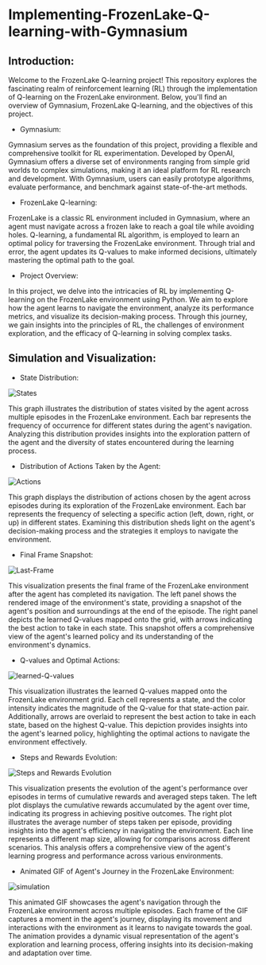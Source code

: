 # Implementing-FrozenLake-Q-learning-with-Gymnasium


## Introduction:

Welcome to the FrozenLake Q-learning project! This repository explores the fascinating realm of reinforcement learning (RL) through the implementation of Q-learning on the FrozenLake environment. Below, you'll find an overview of Gymnasium, FrozenLake Q-learning, and the objectives of this project.

- Gymnasium:

Gymnasium serves as the foundation of this project, providing a flexible and comprehensive toolkit for RL experimentation. Developed by OpenAI, Gymnasium offers a diverse set of environments ranging from simple grid worlds to complex simulations, making it an ideal platform for RL research and development. With Gymnasium, users can easily prototype algorithms, evaluate performance, and benchmark against state-of-the-art methods.

- FrozenLake Q-learning:

FrozenLake is a classic RL environment included in Gymnasium, where an agent must navigate across a frozen lake to reach a goal tile while avoiding holes. Q-learning, a fundamental RL algorithm, is employed to learn an optimal policy for traversing the FrozenLake environment. Through trial and error, the agent updates its Q-values to make informed decisions, ultimately mastering the optimal path to the goal.

- Project Overview:

In this project, we delve into the intricacies of RL by implementing Q-learning on the FrozenLake environment using Python. We aim to explore how the agent learns to navigate the environment, analyze its performance metrics, and visualize its decision-making process. Through this journey, we gain insights into the principles of RL, the challenges of environment exploration, and the efficacy of Q-learning in solving complex tasks.

## Simulation and Visualization:

- State Distribution:

![States](https://github.com/bilalfatian/Implementing-FrozenLake-Q-learning-with-Gymnasium/assets/92918987/9e8dc71d-f170-4122-9ae3-c31c29b8c4a1)

This graph illustrates the distribution of states visited by the agent across multiple episodes in the FrozenLake environment. Each bar represents the frequency of occurrence for different states during the agent's navigation. Analyzing this distribution provides insights into the exploration pattern of the agent and the diversity of states encountered during the learning process.


- Distribution of Actions Taken by the Agent:

![Actions](https://github.com/bilalfatian/Implementing-FrozenLake-Q-learning-with-Gymnasium/assets/92918987/4bf33c1a-fd9c-426b-a284-d233fa220e54)

This graph displays the distribution of actions chosen by the agent across episodes during its exploration of the FrozenLake environment. Each bar represents the frequency of selecting a specific action (left, down, right, or up) in different states. Examining this distribution sheds light on the agent's decision-making process and the strategies it employs to navigate the environment.


- Final Frame Snapshot:

![Last-Frame](https://github.com/bilalfatian/Implementing-FrozenLake-Q-learning-with-Gymnasium/assets/92918987/a1e937ce-3dff-457e-adeb-a84d13e0319d)

This visualization presents the final frame of the FrozenLake environment after the agent has completed its navigation. The left panel shows the rendered image of the environment's state, providing a snapshot of the agent's position and surroundings at the end of the episode. The right panel depicts the learned Q-values mapped onto the grid, with arrows indicating the best action to take in each state. This snapshot offers a comprehensive view of the agent's learned policy and its understanding of the environment's dynamics.

-  Q-values and Optimal Actions:
  
![learned-Q-values](https://github.com/bilalfatian/Implementing-FrozenLake-Q-learning-with-Gymnasium/assets/92918987/f0e3ca21-e619-4864-99aa-647598e67cde)

This visualization illustrates the learned Q-values mapped onto the FrozenLake environment grid. Each cell represents a state, and the color intensity indicates the magnitude of the Q-value for that state-action pair. Additionally, arrows are overlaid to represent the best action to take in each state, based on the highest Q-value. This depiction provides insights into the agent's learned policy, highlighting the optimal actions to navigate the environment effectively.



- Steps and Rewards Evolution:

![Steps and Rewards Evolution](https://github.com/bilalfatian/Implementing-FrozenLake-Q-learning-with-Gymnasium/assets/92918987/49adb71b-a9a5-4acb-8bec-7235bd3abc8d)

This visualization presents the evolution of the agent's performance over episodes in terms of cumulative rewards and averaged steps taken. The left plot displays the cumulative rewards accumulated by the agent over time, indicating its progress in achieving positive outcomes. The right plot illustrates the average number of steps taken per episode, providing insights into the agent's efficiency in navigating the environment. Each line represents a different map size, allowing for comparisons across different scenarios. This analysis offers a comprehensive view of the agent's learning progress and performance across various environments.






- Animated GIF of Agent's Journey in the FrozenLake Environment:

![simulation](https://github.com/bilalfatian/Implementing-FrozenLake-Q-learning-with-Gymnasium/assets/92918987/7ddde81e-4715-4e9a-8f06-8498720aa7f2)

This animated GIF showcases the agent's navigation through the FrozenLake environment across multiple episodes. Each frame of the GIF captures a moment in the agent's journey, displaying its movement and interactions with the environment as it learns to navigate towards the goal. The animation provides a dynamic visual representation of the agent's exploration and learning process, offering insights into its decision-making and adaptation over time.












